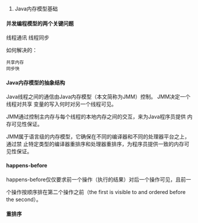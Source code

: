 
1. Java内存模型基础

####  并发编程模型的两个关键问题
线程通讯
线程同步

如何解决的：
    
    共享内存
    同步快
    
#### Java内存模型的抽象结构

Java线程之间的通信由Java内存模型（本文简称为JMM）控制。
JMM决定一个线程对共享 变量的写入何时对另一个线程可见。

JMM通过控制主内存与每个线程的本地内存之间的交互，来为Java程序员提供 内存可见性保证。

JMM属于语言级的内存模型，它确保在不同的编译器和不同的处理器平台之上，通过禁
止特定类型的编译器重排序和处理器重排序，为程序员提供一致的内存可见性保证。

#### happens-before
happens-before仅仅要求前一个操作（执行的结果）对后一个操作可见，且前一

个操作按顺序排在第二个操作之前（the first is visible to and ordered before the second）。

#### 重排序

